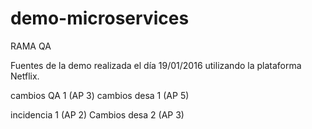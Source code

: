 # demo-microservices
RAMA QA

Fuentes de la demo realizada el día 19/01/2016 utilizando la plataforma Netflix.

cambios QA 1 (AP 3)
cambios desa 1 (AP 5) 

incidencia 1 (AP 2)
Cambios desa 2 (AP 3)
